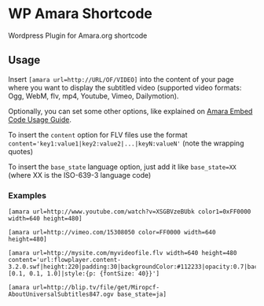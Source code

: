 WP Amara Shortcode
==================

Wordpress Plugin for Amara.org shortcode

Usage
-----

Insert `[amara url=http://URL/OF/VIDEO]` into the content of your page where you want to display the subtitled video (supported video formats: Ogg, WebM, flv, mp4, Youtube, Vimeo, Dailymotion).

Optionally, you can set some other options, like explained on [Amara Embed Code Usage Guide](https://github.com/pculture/unisubs/wiki/Embed-Code-Usage-Guide).

To insert the `content` option for FLV files use the format `content='key1:value1|key2:value2|...|keyN:valueN'` (note the wrapping quotes)

To insert the `base_state` language option, just add it like `base_state=XX` (where XX is the ISO-639-3 language code)

### Examples

```
[amara url=http://www.youtube.com/watch?v=XSGBVzeBUbk color1=0xFF0000 width=640 height=480]
```

```
[amara url=http://vimeo.com/15308050 color=FF0000 width=640 height=480]
```

```
[amara url=http://mysite.com/myvideofile.flv width=640 height=480 content='url:flowplayer.content-3.2.0.swf|height:220|padding:30|backgroundColor:#112233|opacity:0.7|backgroundGradient:[0.1, 0.1, 1.0]|style:{p: {fontSize: 40}}']
```

```
[amara url=http://blip.tv/file/get/Miropcf-AboutUniversalSubtitles847.ogv base_state=ja]
```
